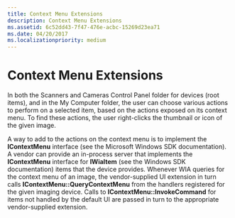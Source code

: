 ```yaml
---
title: Context Menu Extensions
description: Context Menu Extensions
ms.assetid: 6c52dd43-7f47-476e-acbc-15269d23ea71
ms.date: 04/20/2017
ms.localizationpriority: medium
---
```


# Context Menu Extensions





In both the Scanners and Cameras Control Panel folder for devices (root items), and in the My Computer folder, the user can choose various actions to perform on a selected item, based on the actions exposed on its context menu. To find these actions, the user right-clicks the thumbnail or icon of the given image.

A way to add to the actions on the context menu is to implement the **IContextMenu** interface (see the Microsoft Windows SDK documentation). A vendor can provide an in-process server that implements the **IContextMenu** interface for **IWiaItem** (see the Windows SDK documentation) items that the device provides. Whenever WIA queries for the context menu of an image, the vendor-supplied UI extension in turn calls **IContextMenu::QueryContextMenu** from the handlers registered for the given imaging device. Calls to **IContextMenu::InvokeCommand** for items not handled by the default UI are passed in turn to the appropriate vendor-supplied extension.

 

 




